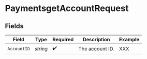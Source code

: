 # PaymentsgetAccountRequest


## Fields

| Field              | Type               | Required           | Description        | Example            |
| ------------------ | ------------------ | ------------------ | ------------------ | ------------------ |
| `AccountID`        | *string*           | :heavy_check_mark: | The account ID.    | XXX                |